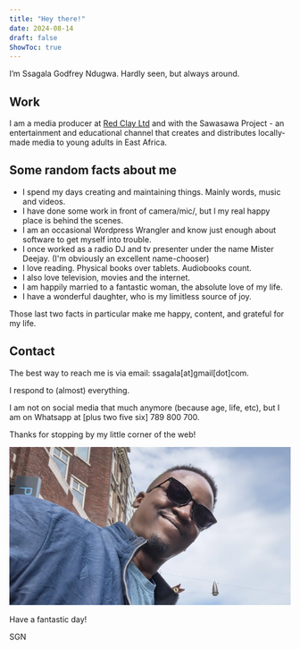 ```yaml
---
title: "Hey there!"
date: 2024-08-14
draft: false
ShowToc: true
---
```



I’m Ssagala Godfrey Ndugwa. Hardly seen, but always around.

## Work

I am a media producer at [Red Clay Ltd](https://redclay.ug) and with the Sawasawa Project - an entertainment and educational channel that creates and distributes locally-made media to young adults in East Africa. 
   

## Some random facts about me

- I spend my days creating and maintaining things. Mainly words, music and videos. 
- I have done some work in front of camera/mic/, but I my real happy place is behind the scenes. 
- I am an occasional Wordpress Wrangler and know just enough about software to get myself into trouble.
- I once worked as a radio DJ and tv presenter under the name Mister Deejay. (I'm obviously an excellent name-chooser)
- I love reading. Physical books over tablets. Audiobooks count. 
- I also love television, movies and the internet. 
- I am happily married to a fantastic woman, the absolute love of my life.
- I have a wonderful daughter, who is my limitless source of joy.

Those last two facts in particular make me happy, content, and grateful for my life.

## Contact

The best way to reach me is via email: ssagala[at]gmail[dot]com. 

I respond to (almost) everything. 

I am not on social media that much anymore (because age, life, etc), but I am on Whatsapp at [plus two five six] 789 800 700.

Thanks for stopping by my little corner of the web!


![Ssagala Godfrey Ndugwa](ssagala_ndugwa.webp)

Have a fantastic day!

SGN

